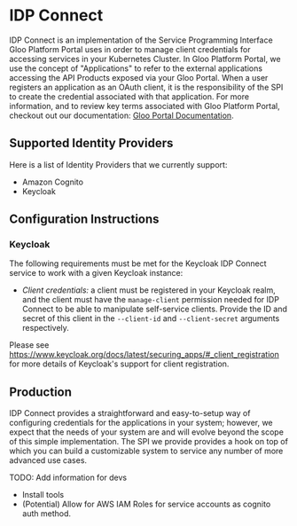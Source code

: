 # IDP Connect

IDP Connect is an implementation of the Service Programming Interface Gloo Platform Portal uses in order to manage client credentials for accessing services in your Kubernetes Cluster. In Gloo Platform Portal, we use the concept of "Applications" to refer to the external applications accessing the API Products exposed via your Gloo Portal. When a user registers an application as an OAuth client,
it is the responsibility of the SPI to create the credential associated with that application. For more information, and to review key terms associated with Gloo Platform Portal, checkout out our documentation: [Gloo Portal Documentation](https://docs.solo.io/gloo-portal/latest/).

## Supported Identity Providers

Here is a list of Identity Providers that we currently support:

* Amazon Cognito
* Keycloak

## Configuration Instructions

### Keycloak

The following requirements must be met for the Keycloak IDP Connect service to work with a given Keycloak instance:

* *Client credentials:* a client must be registered in your Keycloak realm, and the client must have the `manage-client` permission needed for IDP Connect to be able to manipulate self-service clients. Provide the ID and secret of this client in the `--client-id` and `--client-secret` arguments respectively.

Please see <https://www.keycloak.org/docs/latest/securing_apps/#_client_registration> for more details of Keycloak's support for client registration.

## Production

IDP Connect provides a straightforward and easy-to-setup way of configuring credentials for the applications in your system; however,
 we expect that the needs of your system are and will evolve beyond the scope of this simple implementation. The SPI we provide provides a hook on top of which you can build a customizable system to service any number of more advanced use cases.

TODO: Add information for devs
* Install tools
* (Potential) Allow for AWS IAM Roles for service accounts as cognito auth method.